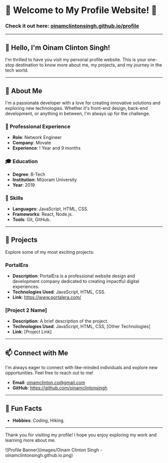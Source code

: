 # 🌟 Welcome to My Profile Website! 🌟

### Check it out here: [oinamclintonsingh.github.io/profile](https://oinamclintonsingh.github.io/profile/)

---

## 👋 Hello, I'm Oinam Clinton Singh!

I'm thrilled to have you visit my personal profile website. This is your one-stop destination to know more about me, my projects, and my journey in the tech world.

---

## 🚀 About Me

I'm a passionate developer with a love for creating innovative solutions and exploring new technologies. Whether it's front-end design, back-end development, or anything in between, I'm always up for the challenge.

### 💼 Professional Experience

- **Role**: Network Engineer
- **Company**: Movate
- **Experience**: ! Year and 9 months 

### 🎓 Education

- **Degree**: B-Tech
- **Institution**: Mizoram University
- **Year**: 2019

### 🌱 Skills

- **Languages**: JavaScript, HTML, CSS.
- **Frameworks**: React, Node.js.
- **Tools**: Git, GitHub.

---

## 📂 Projects

Explore some of my most exciting projects:

### PortalEra
- **Description**: PortalEra is a professional website design and development company dedicated to creating impactful digital experiences.
- **Technologies Used**: JavaScript, HTML, CSS.
- **Link**: https://www.portalera.com/

### [Project 2 Name]
- **Description**: A brief description of the project.
- **Technologies Used**: JavaScript, HTML, CSS, [Other Technologies]
- **Link**: [Project Link]

---

## 📫 Connect with Me

I'm always eager to connect with like-minded individuals and explore new opportunities. Feel free to reach out to me!

- **Email**: oinamclinton.co@gmail.com
- **GitHub**: https://github.com/oinamclintonsingh

---

## 🌟 Fun Facts

- **Hobbies**: Coding, Hiking.

---

Thank you for visiting my profile! I hope you enjoy exploring my work and learning more about me.

![Profile Banner](images/Oinam Clinton Singh - oinamclintonsingh.github.io.png)
